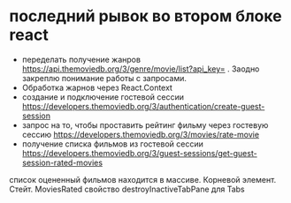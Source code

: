 # последний рывок во втором блоке react

- переделать получение жанров https://api.themoviedb.org/3/genre/movie/list?api_key= . Заодно закреплю понимание работы с запросами.
- Обработка жарнов через React.Context
- создание и подключение гостевой сессии https://developers.themoviedb.org/3/authentication/create-guest-session
- запрос на то, чтобы проставить рейтинг фильму через гостевую сессию https://developers.themoviedb.org/3/movies/rate-movie
- получение списка фильмов из гостевой сессии https://developers.themoviedb.org/3/guest-sessions/get-guest-session-rated-movies

список оцененный фильмов находится в массиве. Корневой элемент. Стейт. MoviesRated
свойство destroyInactiveTabPane для Tabs
